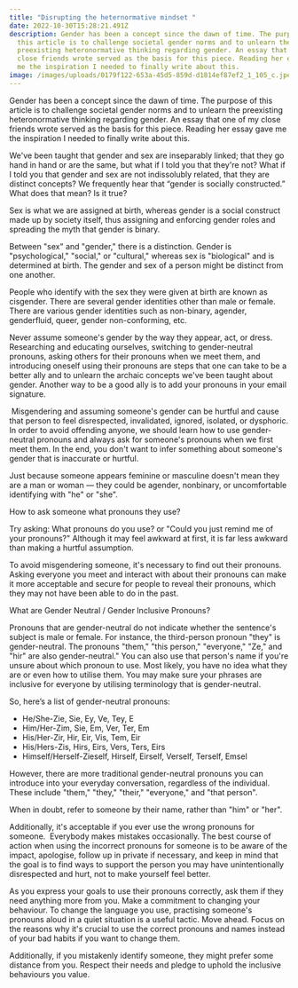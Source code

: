 ```yaml
---
title: "Disrupting the heternormative mindset "
date: 2022-10-30T15:28:21.491Z
description: Gender has been a concept since the dawn of time. The purpose of
  this article is to challenge societal gender norms and to unlearn the
  preexisting heteronormative thinking regarding gender. An essay that one of my
  close friends wrote served as the basis for this piece. Reading her essay gave
  me the inspiration I needed to finally write about this.
image: /images/uploads/0179f122-653a-45d5-859d-d1814ef87ef2_1_105_c.jpeg
---
```

Gender has been a concept since the dawn of time. The purpose of this article is to challenge societal gender norms and to unlearn the preexisting heteronormative thinking regarding gender. An essay that one of my close friends wrote served as the basis for this piece. Reading her essay gave me the inspiration I needed to finally write about this. 

We've been taught that gender and sex are inseparably linked; that they go hand in hand or are the same, but what if I told you that they're not? What if I told you that gender and sex are not indissolubly related, that they are distinct concepts? We frequently hear that “gender is socially constructed.” What does that mean? Is it true?

Sex is what we are assigned at birth, whereas gender is a social construct made up by society itself, thus assigning and enforcing gender roles and spreading the myth that gender is binary.

 Between "sex" and "gender," there is a distinction. Gender is "psychological," "social," or "cultural," whereas sex is "biological" and is determined at birth. The gender and sex of a person might be distinct from one another. 

People who identify with the sex they were given at birth are known as cisgender. There are several gender identities other than male or female. There are various gender identities such as non-binary, agender, genderfluid, queer, gender non-conforming, etc.

Never assume someone's gender by the way they appear, act, or dress. Researching and educating ourselves, switching to gender-neutral pronouns, asking others for their pronouns when we meet them, and introducing oneself using their pronouns are steps that one can take to be a better ally and to unlearn the archaic concepts we've been taught about gender. Another way to be a good ally is to add your pronouns in your email signature.

 Misgendering and assuming someone's gender can be hurtful and cause that person to feel disrespected, invalidated, ignored, isolated, or dysphoric. In order to avoid offending anyone, we should learn how to use gender-neutral pronouns and always ask for someone's pronouns when we first meet them. In the end, you don't want to infer something about someone's gender that is inaccurate or hurtful. 

Just because someone appears feminine or masculine doesn't mean they are a man or woman — they could be agender, nonbinary, or uncomfortable identifying with "he" or "she".

How to ask someone what pronouns they use?

Try asking: What pronouns do you use? or "Could you just remind me of your pronouns?" Although it may feel awkward at first, it is far less awkward than making a hurtful assumption.

To avoid misgendering someone, it's necessary to find out their pronouns. Asking everyone you meet and interact with about their pronouns can make it more acceptable and secure for people to reveal their pronouns, which they may not have been able to do in the past. 

What are Gender Neutral / Gender Inclusive Pronouns?

Pronouns that are gender-neutral do not indicate whether the sentence's subject is male or female. For instance, the third-person pronoun "they" is gender-neutral. The pronouns "them," "this person," "everyone," "Ze," and "hir" are also gender-neutral." You can also use that person's name if you're unsure about which pronoun to use. Most likely, you have no idea what they are or even how to utilise them. You may make sure your phrases are inclusive for everyone by utilising terminology that is gender-neutral. 

So, here’s a list of gender-neutral pronouns:

* He/She-Zie, Sie, Ey, Ve, Tey, E
* Him/Her-Zim, Sie, Em, Ver, Ter, Em
* His/Her-Zir, Hir, Eir, Vis, Tem, Eir
* His/Hers-Zis, Hirs, Eirs, Vers, Ters, Eirs
* Himself/Herself-Zieself, Hirself, Eirself, Verself, Terself, Emsel

However, there are more traditional gender-neutral pronouns you can introduce into your everyday conversation, regardless of the individual. These include "them," "they," "their," "everyone," and "that person".

When in doubt, refer to someone by their name, rather than "him" or "her".

Additionally, it's acceptable if you ever use the wrong pronouns for someone.  Everybody makes mistakes occasionally. The best course of action when using the incorrect pronouns for someone is to be aware of the impact, apologise, follow up in private if necessary, and keep in mind that the goal is to find ways to support the person you may have unintentionally disrespected and hurt, not to make yourself feel better. 

As you express your goals to use their pronouns correctly, ask them if they need anything more from you. Make a commitment to changing your behaviour. To change the language you use, practising someone's pronouns aloud in a quiet situation is a useful tactic. Move ahead. Focus on the reasons why it's crucial to use the correct pronouns and names instead of your bad habits if you want to change them. 

Additionally, if you mistakenly identify someone, they might prefer some distance from you. Respect their needs and pledge to uphold the inclusive behaviours you value.